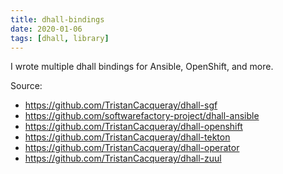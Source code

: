 ```yaml
---
title: dhall-bindings
date: 2020-01-06
tags: [dhall, library]
---
```


I wrote multiple dhall bindings for Ansible, OpenShift, and more.

Source:
- https://github.com/TristanCacqueray/dhall-sgf
- https://github.com/softwarefactory-project/dhall-ansible
- https://github.com/TristanCacqueray/dhall-openshift
- https://github.com/TristanCacqueray/dhall-tekton
- https://github.com/TristanCacqueray/dhall-operator
- https://github.com/TristanCacqueray/dhall-zuul
